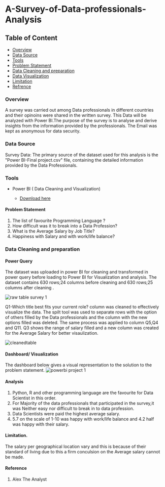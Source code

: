 # A-Survey-of-Data-professionals-Analysis


## Table of Content
 - [Overview](#overview)
 - [Data Source](#data-source)
 - [Tools](#tools)
 - [Problem Statement](#problem-statement)
 - [Data Cleaning and preparation](#data-cleaning-and-preparation)
 - [Data Visualization](#data-visualization)
 - [Limitation](#limitation)
 - [Refrence](#reference)

### Overview

A survey was carried out among Data professionals in different countries and their opinoins were shared in the written survey. This Data will be analyzed with Power BI.The purpose of the survey is to analyse and derive insights from the information provided by the professionals. The Email was kept as anonymous for data security.

### Data Source

Survey Data: The primary source of the dataset used for this analysis is the "Power BI-Final project.csv" file, containing the detailed information provided by the Data Professionals.

### Tools 
- Power BI ( Data Cleaning and Visualization)

  - [Download here](https://powerbi.microsoft.com/en-us/desktop/)
 
#### Problem Statement
1. The list of favourite Programming Language ?
2. How difficult was it to break into a Data Profession?
3. What is the Average Salary by Job Title?
4. Happiness with Salary and with work/life balance?
  
### Data Cleaning and preparation

#### Power Query
The dataset was uploaded in power BI for cleaning and transformed in power query before loading to Power BI for Visualization and analysis. The dataset contains 630 rows;24 columns before cleaning and 630 rows;25 columns after cleaning .

![raw table survey 1](https://github.com/Oluwafunmilayo-Analyst/A-Survey-of-Data-professionals-/assets/164716134/a8682e4d-1126-4ef1-ba65-72d76174385a)

Q1-Which title best fits your current role? column was cleaned to effectively visualize the data. The spilt tool was used to separate rows with the option of others filled by the Data professionals and the column with the new options filled was deleted. The same process was applied to column Q5,Q4 and Q11. Q3 shows the range of salary filled and a new column was created for the Average Salary for better visaulization.

![cleanedtable ](https://github.com/Oluwafunmilayo-Analyst/A-Survey-of-Data-professionals-/assets/164716134/6e4cdfd4-b5d2-4f1e-81da-9a1246d31d88)

#### Dashboard/ Visualization
The dashboard below gives a visual representation to the solution to the problem statement. 
![powerbi project 1](https://github.com/Oluwafunmilayo-Analyst/A-Survey-of-Data-professionals-/assets/164716134/959ba9ed-970f-477f-a6d8-af7a68f8faf2)

#### Analysis

1. Python, R and other programming language are the favourite for Data Scientist in this order.
2. For Majority of the data professionals that participated in the survey,it was Neither easy nor difficult to break in to data profession.
3. Data Scientists were paid the highest average salary.
4. 5.7 on the scale of 1-10 was happy with work/life balance and 4.2 half was happy with their salary.

#### Limitation.
The salary per geographical location vary and this is because of their standard of living due to this a firm conculsion on the  Average salary cannot be made.

#### Reference
1. Alex The Analyst 





